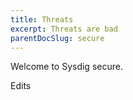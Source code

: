 ```yaml
---
title: Threats
excerpt: Threats are bad
parentDocSlug: secure
---
```


Welcome to Sysdig secure.

Edits